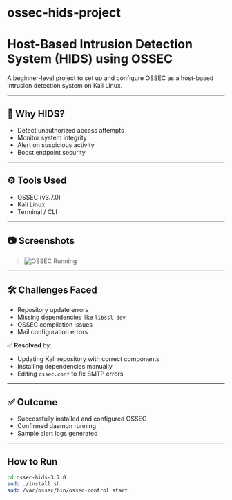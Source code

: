 # ossec-hids-project

# Host-Based Intrusion Detection System (HIDS) using OSSEC

A beginner-level project to set up and configure OSSEC as a host-based intrusion detection system on Kali Linux.

---

## 📌 Why HIDS?

- Detect unauthorized access attempts
- Monitor system integrity
- Alert on suspicious activity
- Boost endpoint security

---

## ⚙️ Tools Used

- OSSEC (v3.7.0)
- Kali Linux
- Terminal / CLI

---

## 📷 Screenshots

> ![OSSEC Running](./screenshots/Screenshot_From-2025-06-29_15-35-48.png)

---

## 🛠️ Challenges Faced

- Repository update errors
- Missing dependencies like `libssl-dev`
- OSSEC compilation issues
- Mail configuration errors

✅ **Resolved** by:
- Updating Kali repository with correct components
- Installing dependencies manually
- Editing `ossec.conf` to fix SMTP errors

---

## ✅ Outcome

- Successfully installed and configured OSSEC
- Confirmed daemon running
- Sample alert logs generated

---

##  How to Run

```bash
cd ossec-hids-3.7.0
sudo ./install.sh
sudo /var/ossec/bin/ossec-control start
